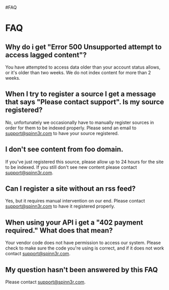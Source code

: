 #FAQ

# FAQ #

## Why do i get "Error 500 Unsupported attempt to access lagged content"? ##

You have attempted to access data older than your account status allows, or it's older than two weeks. We do not index content for more than 2 weeks.


## When I try to register a source I get a message that says "Please contact support". Is my source registered? ##

No, unfortunately we occasionally have to manually register sources in order for them to be indexed properly. Please send an email to support@spinn3r.com to have your source registered.


## I don't see content from foo domain. ##

If you've just registered this source, please allow up to 24 hours for the site to be indexed. If you still don't see new content please contact support@spinn3r.com.


## Can I register a site without an rss feed? ##

Yes, but it requires manual intervention on our end. Please contact support@spinn3r.com to have it registered properly.


## When using your API i get a "402 payment required." What does that mean? ##

Your vendor code does not have permission to access our system. Please check to make sure the code you're using is correct, and if it does not work contact support@spinn3r.com.

## My question hasn't been answered by this FAQ ##

Please contact support@spinn3r.com.